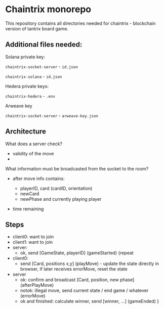 # Chaintrix monorepo

This repository contains all directories needed for chaintrix - 
blockchain version of tantrix board game.

## Additional files needed:

Solana private key:

`chaintrix-socket-server` - `id.json`

`chaintrix-solana` - `id.json`

Hedera private keys:

`chaintrix-hedera` - `.env`

Arweave key

`chaintrix-socket-server` - `arweave-key.json`

## Architecture

What does a server check?

- validity of the move
- 

What information must be broadcasted from the socket to the room?

- after move info contains:
    - playerID, card (cardID, orientation)
    - newCard
    - newPhase and currently playing player

- time remaining

## Steps

- client0: want to join
- client1: want to join
- server: 
    - ok, send [GameState, playerID] (gameStarted)
{repeat
- client0: 
    - send [Card, positions x,y] (playMove) - update the state directly in browser, if later receives errorMove, reset the state
- server
    - ok: confirm and broadcast [Card, position, new phase] (afterPlayMove)
    - notok: illegal move, send current state / end game / whatever (errorMove)
    - ok and finished: calculate winner, send [winner, ...] (gameEnded)
}

